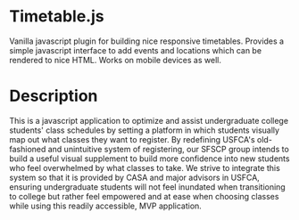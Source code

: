 # Timetable.js
Vanilla javascript plugin for building nice responsive timetables. Provides a simple javascript interface to add events and locations which can be rendered to nice HTML. Works on mobile devices as well.

# Description 
 This is a javascript application to optimize and assist undergraduate college students' class schedules by setting a platform in which students visually map out what classes they want to register. By redefining USFCA's old-fashioned and unintuitive system of registering, our SFSCP group intends to build a useful visual supplement to build more confidence into new students who feel overwhelmed by what classes to take. We strive to integrate this system so that it is provided by CASA and major advisors in USFCA, ensuring undergraduate students will not feel inundated when transitioning to college but rather feel empowered and at ease when choosing classes while using this readily accessible, MVP application.